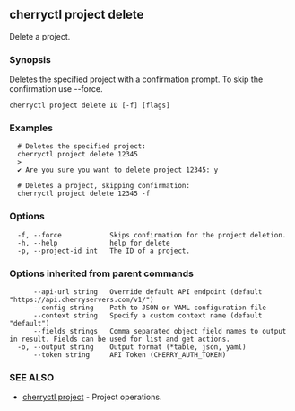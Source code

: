 ## cherryctl project delete

Delete a project.

### Synopsis

Deletes the specified project with a confirmation prompt. To skip the confirmation use --force.

```
cherryctl project delete ID [-f] [flags]
```

### Examples

```
  # Deletes the specified project:
  cherryctl project delete 12345
  >
  ✔ Are you sure you want to delete project 12345: y
  		
  # Deletes a project, skipping confirmation:
  cherryctl project delete 12345 -f
```

### Options

```
  -f, --force            Skips confirmation for the project deletion.
  -h, --help             help for delete
  -p, --project-id int   The ID of a project.
```

### Options inherited from parent commands

```
      --api-url string   Override default API endpoint (default "https://api.cherryservers.com/v1/")
      --config string    Path to JSON or YAML configuration file
      --context string   Specify a custom context name (default "default")
      --fields strings   Comma separated object field names to output in result. Fields can be used for list and get actions.
  -o, --output string    Output format (*table, json, yaml)
      --token string     API Token (CHERRY_AUTH_TOKEN)
```

### SEE ALSO

* [cherryctl project](cherryctl_project.md)	 - Project operations.


